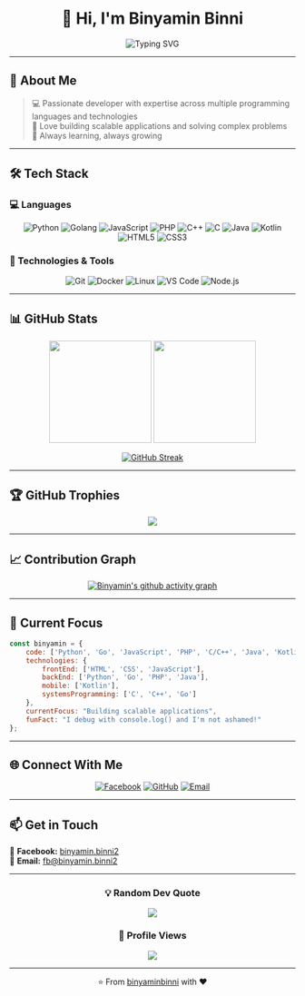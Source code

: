 <div align="center">
  
# 👋 Hi, I'm Binyamin Binni

<img src="https://readme-typing-svg.herokuapp.com?font=Fira+Code&weight=600&size=28&pause=1000&color=2E9EF7&center=true&vCenter=true&width=600&lines=Full+Stack+Developer;Polyglot+Programmer;Open+Source+Enthusiast;Building+Amazing+Things!" alt="Typing SVG" />

</div>

---

## 🚀 About Me

> 💻 Passionate developer with expertise across multiple programming languages and technologies  
> 🌟 Love building scalable applications and solving complex problems  
> 🎯 Always learning, always growing

---

## 🛠️ Tech Stack

### 💻 Languages

<p align="center">
  <img src="https://img.shields.io/badge/Python-3776AB?style=for-the-badge&logo=python&logoColor=white" alt="Python"/>
  <img src="https://img.shields.io/badge/Go-00ADD8?style=for-the-badge&logo=go&logoColor=white" alt="Golang"/>
  <img src="https://img.shields.io/badge/JavaScript-F7DF1E?style=for-the-badge&logo=javascript&logoColor=black" alt="JavaScript"/>
  <img src="https://img.shields.io/badge/PHP-777BB4?style=for-the-badge&logo=php&logoColor=white" alt="PHP"/>
  <img src="https://img.shields.io/badge/C++-00599C?style=for-the-badge&logo=cplusplus&logoColor=white" alt="C++"/>
  <img src="https://img.shields.io/badge/C-A8B9CC?style=for-the-badge&logo=c&logoColor=black" alt="C"/>
  <img src="https://img.shields.io/badge/Java-ED8B00?style=for-the-badge&logo=openjdk&logoColor=white" alt="Java"/>
  <img src="https://img.shields.io/badge/Kotlin-7F52FF?style=for-the-badge&logo=kotlin&logoColor=white" alt="Kotlin"/>
  <img src="https://img.shields.io/badge/HTML5-E34F26?style=for-the-badge&logo=html5&logoColor=white" alt="HTML5"/>
  <img src="https://img.shields.io/badge/CSS3-1572B6?style=for-the-badge&logo=css3&logoColor=white" alt="CSS3"/>
</p>

### 🔧 Technologies & Tools

<p align="center">
  <img src="https://img.shields.io/badge/Git-F05032?style=for-the-badge&logo=git&logoColor=white" alt="Git"/>
  <img src="https://img.shields.io/badge/Docker-2496ED?style=for-the-badge&logo=docker&logoColor=white" alt="Docker"/>
  <img src="https://img.shields.io/badge/Linux-FCC624?style=for-the-badge&logo=linux&logoColor=black" alt="Linux"/>
  <img src="https://img.shields.io/badge/VS_Code-007ACC?style=for-the-badge&logo=visual-studio-code&logoColor=white" alt="VS Code"/>
  <img src="https://img.shields.io/badge/Node.js-339933?style=for-the-badge&logo=node.js&logoColor=white" alt="Node.js"/>
</p>

---

## 📊 GitHub Stats

<div align="center">
  
<img height="180em" src="https://github-readme-stats.vercel.app/api?username=binyaminbinni&show_icons=true&theme=tokyonight&include_all_commits=true&count_private=true&hide_border=true"/>
<img height="180em" src="https://github-readme-stats.vercel.app/api/top-langs/?username=binyaminbinni&layout=compact&langs_count=8&theme=tokyonight&hide_border=true"/>

</div>

<div align="center">
  
[![GitHub Streak](https://github-readme-streak-stats.herokuapp.com/?user=binyaminbinni&theme=tokyonight&hide_border=true)](https://git.io/streak-stats)

</div>

---

## 🏆 GitHub Trophies

<div align="center">
  
![](https://github-profile-trophy.vercel.app/?username=binyaminbinni&theme=tokyonight&no-frame=true&no-bg=false&margin-w=4&column=7)

</div>

---

## 📈 Contribution Graph

<div align="center">
  
[![Binyamin's github activity graph](https://github-readme-activity-graph.vercel.app/graph?username=binyaminbinni&theme=tokyo-night&hide_border=true)](https://github.com/ashutosh00710/github-readme-activity-graph)

</div>

---

## 💼 Current Focus

```javascript
const binyamin = {
    code: ['Python', 'Go', 'JavaScript', 'PHP', 'C/C++', 'Java', 'Kotlin'],
    technologies: {
        frontEnd: ['HTML', 'CSS', 'JavaScript'],
        backEnd: ['Python', 'Go', 'PHP', 'Java'],
        mobile: ['Kotlin'],
        systemsProgramming: ['C', 'C++', 'Go']
    },
    currentFocus: "Building scalable applications",
    funFact: "I debug with console.log() and I'm not ashamed!"
};
```

---

## 🌐 Connect With Me

<div align="center">

[![Facebook](https://img.shields.io/badge/Facebook-1877F2?style=for-the-badge&logo=facebook&logoColor=white)](https://facebook.com/binyamin.binni2)
[![GitHub](https://img.shields.io/badge/GitHub-100000?style=for-the-badge&logo=github&logoColor=white)](https://github.com/binyaminbinni)
[![Email](https://img.shields.io/badge/Email-D14836?style=for-the-badge&logo=gmail&logoColor=white)](mailto:fb@binyamin.binni2)

</div>

---

## 📫 Get in Touch

💬 **Facebook:** [binyamin.binni2](https://facebook.com/binyamin.binni2)  
📧 **Email:** fb@binyamin.binni2

---

<div align="center">
  
### 💡 Random Dev Quote

![](https://quotes-github-readme.vercel.app/api?type=horizontal&theme=tokyonight)

### 🎯 Profile Views

![](https://komarev.com/ghpvc/?username=binyaminbinni&color=blueviolet&style=for-the-badge)

---

⭐️ From [binyaminbinni](https://github.com/binyaminbinni) with ❤️

</div>

